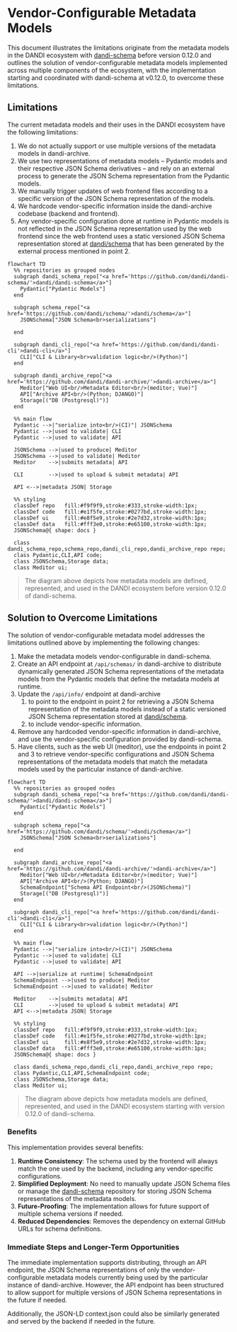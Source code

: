 # Vendor-Configurable Metadata Models

This document illustrates the limitations originate from the metadata models in the DANDI ecosystem with
[dandi-schema](https://github.com/dandi/dandi-schema) before version 0.12.0 and outlines the solution
of vendor-configurable metadata models implemented across multiple components of the ecosystem,
with the implementation starting and coordinated with dandi-schema at v0.12.0, to overcome these
limitations.

## Limitations

The current metadata models and their uses in the DANDI ecosystem have the following limitations:

1. We do not actually support or use multiple versions of the metadata models in dandi-archive.
2. We use two representations of metadata models – Pydantic models and their respective JSON Schema derivatives – and
   rely on an external process to generate the JSON Schema representation from the Pydantic models.
3. We manually trigger updates of web frontend files according to a specific version of the JSON Schema representation of the models.
4. We hardcode vendor-specific information inside the dandi-archive codebase (backend and frontend).
5. Any vendor-specific configuration done at runtime in Pydantic models is not reflected in the JSON Schema representation used
   by the web frontend since the web frontend uses a static versioned JSON Schema representation stored at
   [dandi/schema](https://github.com/dandi/schema) that has been generated by the external process mentioned in point 2.

```mermaid
flowchart TD
  %% repositories as grouped nodes
  subgraph dandi_schema_repo["<a href='https://github.com/dandi/dandi-schema/'>dandi/dandi-schema</a>"]
    Pydantic["Pydantic Models"]
  end

  subgraph schema_repo["<a href='https://github.com/dandi/schema/'>dandi/schema</a>"]
    JSONSchema["JSON Schema<br>serializations"]

  end

  subgraph dandi_cli_repo["<a href='https://github.com/dandi/dandi-cli'>dandi-cli</a>"]
    CLI["CLI & Library<br>validation logic<br/>(Python)"]
  end

  subgraph dandi_archive_repo["<a href='https://github.com/dandi/dandi-archive/'>dandi-archive</a>"]
    Meditor["Web UI<br/>Metadata Editor<br/>(meditor; Vue)"]
    API["Archive API<br/>(Python; DJANGO)"]
    Storage[("DB (Postgresql)")]
  end

  %% main flow
  Pydantic -->|"serialize into<br/>(CI)"| JSONSchema
  Pydantic -->|used to validate| CLI
  Pydantic -->|used to validate| API

  JSONSchema -->|used to produce| Meditor
  JSONSchema -->|used to validate| Meditor
  Meditor    -->|submits metadata| API

  CLI        -->|used to upload & submit metadata| API

  API <-->|metadata JSON| Storage

  %% styling
  classDef repo   fill:#f9f9f9,stroke:#333,stroke-width:1px;
  classDef code   fill:#e1f5fe,stroke:#0277bd,stroke-width:1px;
  classDef ui     fill:#e8f5e9,stroke:#2e7d32,stroke-width:1px;
  classDef data   fill:#fff3e0,stroke:#e65100,stroke-width:1px;
  JSONSchema@{ shape: docs }

  class dandi_schema_repo,schema_repo,dandi_cli_repo,dandi_archive_repo repo;
  class Pydantic,CLI,API code;
  class JSONSchema,Storage data;
  class Meditor ui;
```
> The diagram above depicts how metadata models are defined, represented, and used in the DANDI ecosystem before version 0.12.0 of dandi-schema.

## Solution to Overcome Limitations

The solution of vendor-configurable metadata model addresses the limitations outlined above by implementing the following changes:

1. Make the metadata models vendor-configurable in dandi-schema.
2. Create an API endpoint at `/api/schemas/` in dandi-archive to distribute dynamically generated JSON Schema representations of the metadata models
   from the Pydantic models that define the metadata models at runtime.
3. Update the `/api/info/` endpoint at dandi-archive
   1. to point to the endpoint in point 2 for retrieving a JSON Schema representation of the metadata models
      instead of a static versioned JSON Schema representation stored at [dandi/schema](https://github.com/dandi/schema).
   2. to include vendor-specific information.
4. Remove any hardcoded vendor-specific information in dandi-archive, and use the vendor-specific configuration
   provided by dandi-schema.
5. Have clients, such as the web UI (meditor), use the endpoints in point 2 and 3 to retrieve vendor-specific configurations
   and JSON Schema representations of the metadata models that match the metadata models used by the particular instance of dandi-archive.


```mermaid
flowchart TD
  %% repositories as grouped nodes
  subgraph dandi_schema_repo["<a href='https://github.com/dandi/dandi-schema/'>dandi/dandi-schema</a>"]
    Pydantic["Pydantic Models"]
  end

  subgraph schema_repo["<a href='https://github.com/dandi/schema/'>dandi/schema</a>"]
    JSONSchema["JSON Schema<br>serializations"]

  end

  subgraph dandi_archive_repo["<a href='https://github.com/dandi/dandi-archive/'>dandi-archive</a>"]
    Meditor["Web UI<br/>Metadata Editor<br/>(meditor; Vue)"]
    API["Archive API<br/>(Python; DJANGO)"]
    SchemaEndpoint["Schema API Endpoint<br/>(JSONSchema)"]
    Storage[("DB (Postgresql)")]
  end

  subgraph dandi_cli_repo["<a href='https://github.com/dandi/dandi-cli'>dandi-cli</a>"]
    CLI["CLI & Library<br>validation logic<br/>(Python)"]
  end

  %% main flow
  Pydantic -->|"serialize into<br/>(CI)"| JSONSchema
  Pydantic -->|used to validate| CLI
  Pydantic -->|used to validate| API

  API -->|serialize at runtime| SchemaEndpoint
  SchemaEndpoint -->|used to produce| Meditor
  SchemaEndpoint -->|used to validate| Meditor

  Meditor    -->|submits metadata| API
  CLI        -->|used to upload & submit metadata| API
  API <-->|metadata JSON| Storage

  %% styling
  classDef repo   fill:#f9f9f9,stroke:#333,stroke-width:1px;
  classDef code   fill:#e1f5fe,stroke:#0277bd,stroke-width:1px;
  classDef ui     fill:#e8f5e9,stroke:#2e7d32,stroke-width:1px;
  classDef data   fill:#fff3e0,stroke:#e65100,stroke-width:1px;
  JSONSchema@{ shape: docs }

  class dandi_schema_repo,dandi_cli_repo,dandi_archive_repo repo;
  class Pydantic,CLI,API,SchemaEndpoint code;
  class JSONSchema,Storage data;
  class Meditor ui;
```
> The diagram above depicts how metadata models are defined, represented, and used in the DANDI ecosystem starting with version 0.12.0 of dandi-schema.


### Benefits

This implementation provides several benefits:

1. **Runtime Consistency**: The schema used by the frontend will always match the one used by the backend, including any vendor-specific configurations.
2. **Simplified Deployment**: No need to manually update JSON Schema files or manage the [dandi-schema](https://github.com/dandi/dandi-schema) repository for storing
   JSON Schema representations of the metadata models.
3. **Future-Proofing**: The implementation allows for future support of multiple schema versions if needed.
4. **Reduced Dependencies**: Removes the dependency on external GitHub URLs for schema definitions.

### Immediate Steps and Longer-Term Opportunities

The immediate implementation supports distributing, through an API endpoint, the JSON Schema representations of only the vendor-configurable metadata models currently being used
by the particular instance of dandi-archive. However, the API endpoint has been structured to allow support for multiple versions of JSON Schema representations in the future if needed.

Additionally, the JSON-LD context.json could also be similarly generated and served by the backend if needed in the future.
